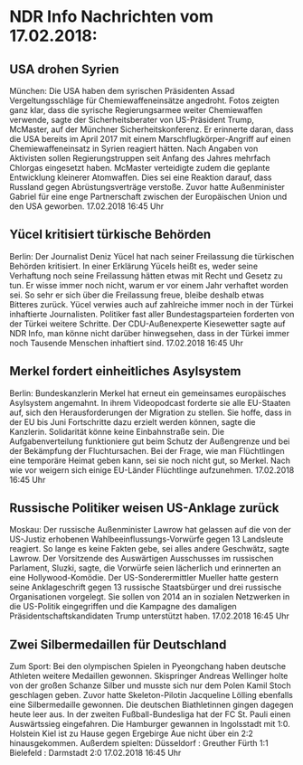 # NDR Info Nachrichten vom 17.02.2018:


## USA drohen Syrien
München:            Die USA haben dem syrischen Präsidenten Assad Vergeltungsschläge für Chemiewaffeneinsätze angedroht. Fotos zeigten ganz klar, dass die syrische Regierungsarmee weiter Chemiewaffen verwende, sagte der Sicherheitsberater von US-Präsident Trump, McMaster, auf der Münchner Sicherheitskonferenz. Er erinnerte daran, dass die USA bereits im April 2017 mit einem Marschflugkörper-Angriff auf einen Chemiewaffeneinsatz in Syrien reagiert hätten. Nach Angaben von Aktivisten sollen Regierungstruppen seit Anfang des Jahres mehrfach Chlorgas eingesetzt haben. McMaster verteidigte zudem die geplante Entwicklung kleinerer Atomwaffen. Dies sei eine Reaktion darauf, dass Russland gegen Abrüstungsverträge verstoße. Zuvor hatte Außenminister Gabriel für eine enge Partnerschaft zwischen der Europäischen Union und den USA geworben. 17.02.2018 16:45 Uhr 

## Yücel kritisiert türkische Behörden
Berlin: Der Journalist Deniz Yücel hat nach seiner Freilassung die türkischen Behörden kritisiert. In einer Erklärung Yücels heißt es, weder seine Verhaftung noch seine Freilassung hätten etwas mit Recht und Gesetz zu tun. Er wisse immer noch nicht, warum er vor einem Jahr verhaftet worden sei. So sehr er sich über die Freilassung freue, bleibe deshalb etwas Bitteres zurück. Yücel verwies auch auf zahlreiche immer noch in der Türkei inhaftierte Journalisten. Politiker fast aller Bundestagsparteien forderten von der Türkei weitere Schritte. Der CDU-Außenexperte Kiesewetter sagte auf NDR Info, man könne nicht darüber hinwegsehen, dass in der Türkei immer noch Tausende Menschen inhaftiert sind. 17.02.2018 16:45 Uhr 

## Merkel fordert einheitliches Asylsystem
Berlin: Bundeskanzlerin Merkel hat erneut ein gemeinsames europäisches Asylsystem angemahnt. In ihrem Videopodcast forderte sie alle EU-Staaten auf, sich den Herausforderungen der Migration zu stellen. Sie hoffe, dass in der EU bis Juni Fortschritte dazu erzielt werden können, sagte die Kanzlerin. Solidarität könne keine Einbahnstraße sein. Die Aufgabenverteilung funktioniere gut beim Schutz der Außengrenze und bei der Bekämpfung der Fluchtursachen. Bei der Frage, wie man Flüchtlingen eine temporäre Heimat geben kann, sei sie noch nicht gut, so Merkel. Nach wie vor weigern sich einige EU-Länder Flüchtlinge aufzunehmen. 17.02.2018 16:45 Uhr 

## Russische Politiker weisen US-Anklage zurück
Moskau: Der russische Außenminister Lawrow hat gelassen auf die von der US-Justiz erhobenen Wahlbeeinflussungs-Vorwürfe gegen 13 Landsleute reagiert. So lange es keine Fakten gebe, sei alles andere Geschwätz, sagte Lawrow. Der Vorsitzende des Auswärtigen Ausschusses im russischen Parlament, Sluzki, sagte, die Vorwürfe seien lächerlich und erinnerten an eine Hollywood-Komödie. Der US-Sonderermittler Mueller hatte gestern seine Anklageschrift gegen 13 russische Staatsbürger und drei russische Organisationen vorgelegt. Sie sollen von 2014 an in sozialen Netzwerken in die US-Politik eingegriffen und die Kampagne des damaligen Präsidentschaftskandidaten Trump unterstützt haben. 17.02.2018 16:45 Uhr 

## Zwei Silbermedaillen für Deutschland
Zum Sport: Bei den olympischen Spielen in Pyeongchang haben deutsche Athleten weitere Medaillen gewonnen. Skispringer Andreas Wellinger holte von der großen Schanze Silber und musste sich nur dem Polen Kamil Stoch geschlagen geben. Zuvor hatte Skeleton-Pilotin Jacqueline Lölling ebenfalls eine Silbermedaille gewonnen. Die deutschen Biathletinnen gingen dagegen heute leer aus. In der zweiten Fußball-Bundesliga hat der FC St. Pauli einen Auswärtssieg eingefahren. Die Hamburger gewannen in Ingolsstadt mit 1:0. Holstein Kiel ist zu Hause gegen Ergebirge Aue nicht über ein 2:2 hinausgekommen. Außerdem spielten:
Düsseldorf : Greuther Fürth	1:1
Bielefeld : Darmstadt 2:0 17.02.2018 16:45 Uhr 
